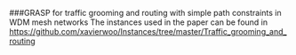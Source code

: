###GRASP for traffic grooming and routing with simple path constraints in WDM mesh networks
The instances used in the paper can be found in    https://github.com/xavierwoo/Instances/tree/master/Traffic_grooming_and_routing
